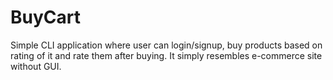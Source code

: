 # BuyCart
Simple CLI application where user can login/signup, buy products based on rating of it and rate them after buying. It simply resembles e-commerce site without GUI.
